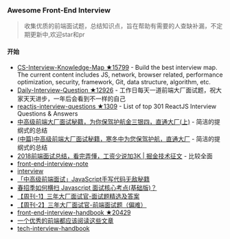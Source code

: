 ### Awesome Front-End Interview

> 收集优质的前端面试题，总结知识点，旨在帮助有需要的人查缺补漏，不定期更新中,欢迎star和pr

#### 开始
- [CS-Interview-Knowledge-Map ★15799](https://github.com/InterviewMap/CS-Interview-Knowledge-Map) - Build the best interview map. The current content includes JS, network, browser related, performance optimization, security, framework, Git, data structure, algorithm, etc. 
- [Daily-Interview-Question ★12926](https://github.com/Advanced-Frontend/Daily-Interview-Question) - 工作日每天一道前端大厂面试题，祝大家天天进步，一年后会看到不一样的自己
- [reactjs-interview-questions ★1309](https://github.com/semlinker/reactjs-interview-questions) - List of top 301 ReactJS Interview Questions & Answers
- [中高级前端大厂面试秘籍，为你保驾护航金三银四，直通大厂(上)](https://juejin.im/post/5c64d15d6fb9a049d37f9c20) - 简洁的提纲式的总结
- [(中篇)中高级前端大厂面试秘籍，寒冬中为您保驾护航，直通大厂](https://juejin.im/post/5c92f499f265da612647b754) - 简洁的提纲式的总结
- [2018前端面试总结，看完弄懂，工资少说加3K | 掘金技术征文](https://juejin.im/post/5b94d8965188255c5a0cdc02) - 比较全面
- [front-end-interview-note](https://github.com/YOLO0927/front-end-interview-note)
- [interview](https://github.com/revanli/interview)
- [「中高级前端面试」JavaScript手写代码无敌秘籍](https://juejin.im/post/5c9c3989e51d454e3a3902b6)
- [春招季如何横扫 Javascript 面试核心考点(基础版)？](https://juejin.im/post/5c6ad9fde51d453c356e37d1)
- [【周刊-1】三年大厂面试官-面试题精选及答案](https://juejin.im/post/5ca9de22e51d452b5372ed90)
- [【周刊-2】三年大厂面试官-前端面试题（偏难）](https://juejin.im/post/5cb0315f518825215e61ec14)
- [front-end-interview-handbook ★20429](https://github.com/yangshun/front-end-interview-handbook)
- [一个优秀的前端都应该阅读这些文章](https://github.com/Nealyang/PersonalBlog/issues/48)
- [tech-interview-handbook](tech-interview-handbook)